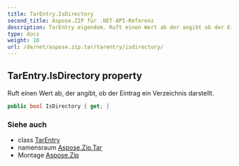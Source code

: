 ```yaml
---
title: TarEntry.IsDirectory
second_title: Aspose.ZIP für .NET-API-Referenz
description: TarEntry eigendom. Ruft einen Wert ab der angibt ob der Eintrag ein Verzeichnis darstellt.
type: docs
weight: 10
url: /de/net/aspose.zip.tar/tarentry/isdirectory/
---
```

## TarEntry.IsDirectory property

Ruft einen Wert ab, der angibt, ob der Eintrag ein Verzeichnis darstellt.

```csharp
public bool IsDirectory { get; }
```

### Siehe auch

* class [TarEntry](../)
* namensraum [Aspose.Zip.Tar](../../tarentry/)
* Montage [Aspose.Zip](../../../)


